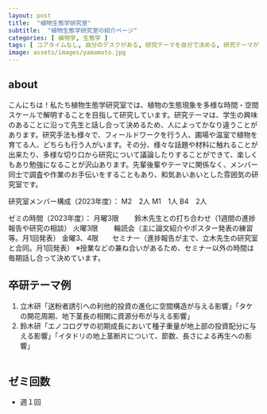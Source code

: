 ```yaml
---
layout: post
title:  "植物生態学研究室"
subtitle:  "植物生態学研究室の紹介ページ"
categories: [ 植物学, 生態学 ]
tags: [ コアタイムなし, 自分のデスクがある, 研究テーマを自分で決める, 研究テーマが与えられる ]
image: assets/images/yamamoto.jpg
---
```


## about
こんにちは！私たち植物生態学研究室では、植物の生態現象を多様な時間・空間スケールで解明することを目指して研究しています。研究テーマは、学生の興味のあることに沿って先生と話し合って決めるため、人によってかなり違うことがあります。研究手法も様々で、フィールドワークを行う人、圃場や温室で植物を育てる人、どちらも行う人がいます。その分、様々な話題や材料に触れることが出来たり、多様な切り口から研究について議論したりすることができて、楽しくもあり勉強になることが沢山あります。先輩後輩やテーマに関係なく、メンバー同士で調査や作業のお手伝いをすることもあり、和気あいあいとした雰囲気の研究室です。

研究室メンバー構成（2023年度）：
M2　2人
M1　1人
B4　2人

ゼミの時間（2023年度）：
月曜3限　　	鈴木先生との打ち合わせ（1週間の進捗報告や研究の相談）
火曜3限　　	輪読会（主に論文紹介やポスター発表の練習等。月1回発表）
金曜3、4限　　セミナー（進捗報告が主で、立木先生の研究室と合同。月1回発表）
※授業などの兼ね合いがあるため、セミナー以外の時間は毎期話し合って決めています。
  
## 卒研テーマ例
1. 立木研「送粉者誘引への利他的投資の進化に空間構造が与える影響」「タケの開花周期、地下茎長の相関に資源分布が与える影響」
1. 鈴木研「エノコログサの初期成長において種子重量が地上部の投資配分に与える影響」「イタドリの地上茎断片について、節数、長さによる再生への影響」
<br /><br />

## ゼミ回数
- 週１回
<br /><br />
